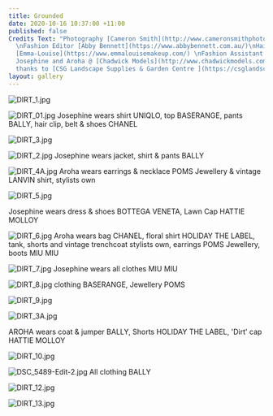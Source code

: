 ```yaml
---
title: Grounded
date: 2020-10-16 10:37:00 +11:00
published: false
Credits Text: "Photography [Cameron Smith](http://www.cameronsmithphoto.com/index.html)
  \nFashion Editor [Abby Bennett](https://www.abbybennett.com.au/)\nHair & Make up
  [Emma-Louise](https://www.emmalouisemakeup.com/) \nFashion Assistant [Alyssa Selin](https://www.instagram.com/alyssa.selin/?hl=en)\n\nModels
  Josephine and Aroha @ [Chadwick Models](http://www.chadwickmodels.com/) \n\nSpecial
  thanks to [CSG Landscape Supplies & Garden Centre ](https://csglandscapes.com.au/) "
layout: gallery
---
```


![DIRT_1.jpg](/uploads/DIRT_1.jpg)

![DIRT_01.jpg](/uploads/DIRT_01.jpg)
Josephine wears shirt UNIQLO, top BASERANGE, pants BALLY, hair clip, belt & shoes CHANEL

![DIRT_3.jpg](/uploads/DIRT_3.jpg)

![DIRT_2.jpg](/uploads/DIRT_2.jpg)
Josephine wears jacket, shirt & pants BALLY

![DIRT_4A.jpg](/uploads/DIRT_4A.jpg)
Aroha wears earrings & necklace POMS Jewellery & vintage LANVIN shirt, stylists own


![DIRT_5.jpg](/uploads/DIRT_5.jpg)

Josephine wears dress & shoes BOTTEGA VENETA, Lawn Cap HATTIE MOLLOY

![DIRT_6.jpg](/uploads/DIRT_6.jpg)
Aroha wears bag CHANEL, floral shirt HOLIDAY THE LABEL, tank, shorts and vintage trenchcoat stylists own, earrings POMS Jewellery, boots MIU MIU

![DIRT_7.jpg](/uploads/DIRT_7.jpg)
Josephine wears all clothes MIU MIU


![DIRT_8.jpg](/uploads/DIRT_8.jpg)
clothing BASERANGE, Jewellery POMS

![DIRT_9.jpg](/uploads/DIRT_9.jpg)

![DIRT_3A.jpg](/uploads/DIRT_3A.jpg)

AROHA wears coat & jumper BALLY, Shorts HOLIDAY THE LABEL, 'Dirt' cap HATTIE MOLLOY

![DIRT_10.jpg](/uploads/DIRT_10.jpg)

![DSC_5489-Edit-2.jpg](/uploads/DSC_5489-Edit-2.jpg)
All clothing BALLY

![DIRT_12.jpg](/uploads/DIRT_12.jpg)

![DIRT_13.jpg](/uploads/DIRT_13.jpg)

